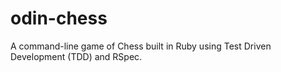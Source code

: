 # odin-chess
A command-line game of Chess built in Ruby using Test Driven Development (TDD) and RSpec.
